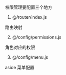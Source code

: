 权限管理要配置三个地方

1. @/router/index.js

路由映射

2. @/config/permissions.js

角色对应的权限

3. @/config/menu.js

aside 菜单配置
